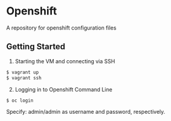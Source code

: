 # Openshift
A repository for openshift configuration files

## Getting Started

1. Starting the VM and connecting via SSH
```bash
$ vagrant up
$ vagrant ssh
```

2. Logging in to Openshift Command Line
```bash
$ oc login
```

Specify: admin/admin as username and password, respectively.

